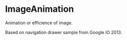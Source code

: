 ImageAnimation
==============

Animation or efficience of image.

Based on navigation drawer sample from Google IO 2013.
